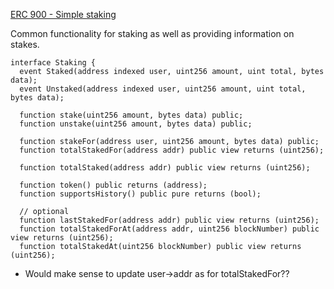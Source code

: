 [ERC 900 - Simple staking](https://github.com/ethereum/EIPs/issues/900)

Common functionality for staking as well as providing information on stakes.


```sol
interface Staking {
  event Staked(address indexed user, uint256 amount, uint total, bytes data);
  event Unstaked(address indexed user, uint256 amount, uint total, bytes data);

  function stake(uint256 amount, bytes data) public;
  function unstake(uint256 amount, bytes data) public;

  function stakeFor(address user, uint256 amount, bytes data) public;
  function totalStakedFor(address addr) public view returns (uint256);

  function totalStaked(address addr) public view returns (uint256);

  function token() public returns (address);
  function supportsHistory() public pure returns (bool);

  // optional
  function lastStakedFor(address addr) public view returns (uint256);
  function totalStakedForAt(address addr, uint256 blockNumber) public view returns (uint256);
  function totalStakedAt(uint256 blockNumber) public view returns (uint256);
```

* Would make sense to update user->addr as for totalStakedFor??